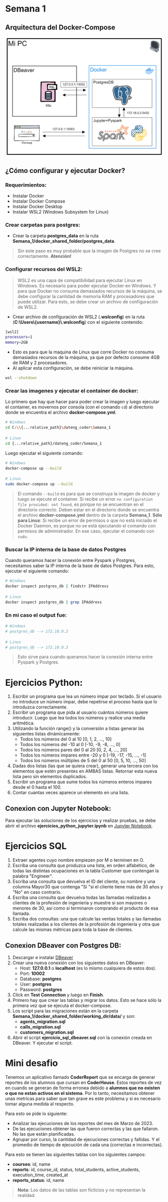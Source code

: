 # Semana 1

## Arquitectura del Docker-Compose

![Arquitectura](./images/arquitectura.png)

## ¿Cómo configurar y ejecutar Docker?

### **Requerimientos:**
* Instalar Docker
* Instalar Docker Compose
* Instalar Docker Desktop
* Instalar WSL2 (Windows Subsystem for Linux)


### **Crear carpetas para postgres:**
* Crear la carpeta **postgres_data** en la ruta **Semana_1/docker_shared_folder/postgres_data**.
> Sin este paso es muy probable que la imagen de Postgres no se cree correctamente. **Atención!**

### **Configurar recursos del WSL2:**
> WSL2 es una capa de compatibilidad para ejecutar Linux en Windows. Es necesario para poder ejecutar Docker en Windows. Y para que Docker no consuma demasiados recursos de la máquina, se debe configurar la cantidad de memoria RAM y procesadores que puede utilizar. Para esto, se debe crear un archivo de configuración de WSL2.
* Crear archivo de configuración de WSL2 (**.wslconfig**) en la ruta (**C:\Users\\{username}\\.wslconfig**) con el siguiente contenido:
```bash
[wsl2]
processors=1
memory=2GB
```
* Esto es para que la maquina de Linux que corre Docker no consuma demasiados recursos de la máquina, ya que por defecto consume 4GB de RAM y 2 procesadores.
* Al aplicar esta configuración, se debe reiniciar la máquina.
```bash
wsl --shutdown
```


<!-- ```bash
[wsl2]
processors=1
memory=2GB
swap=0
localhostForwarding=true
``` -->


### **Crear las imagenes y ejecutar el container de docker:**
Lo primero que hay que hacer para poder crear la imagen y luego ejecutar el container, es movernos por consola (con el comando `cd`) al directorio donde se encuentra el archivo **docker-compose.yml**.
```bash
# Windows
cd C:\\{...relative_path}\dateng_coder\Semana_1

# Linux
cd {...relative_path}/dateng_coder/Semana_1
```

Luego ejecutar el siguiente comando:

```bash
# Windows
docker-compose up --build

# Linux
sudo docker-compose up --build
```

> El comando `--build` es para que se construya la imagen de docker y luego se ejecute el container.
> Si recibe un error `no configuration file provided: not found`, es porque no se encuentran en el directorio correcto. Deben estar en el directorio donde se encuentra el archivo **docker-compose.yml** dentro de la carpeta **Semana_1**.
> **Sólo para Linux**: Si recibe un error de permisos o que no está iniciado el Docker Daemon, es porque no se está ejecutando el comando con permisos de administrador. En ese caso, ejecutar el comando con `sudo`.

### **Buscar la IP interna de la base de datos Postgres**
Cuando queramos hacer la conexión entre Pyspark y Postgres, necesitamos saber la IP interna de la base de datos Postgres. Para esto, ejecutar el siguiente comando:
```bash
# Windows
docker inspect postgres_db | findstr IPAddress

# Linux
docker inspect postgres_db | grep IPAddress
```

### En mi caso el output fue:
```bash
# Windows
# postgres_db --> 172.18.0.2

# Linux
# postgres_db --> 172.19.0.3
```
> Esto sirve para cuando queramos hacer la conexión interna entre Pyspark y Postgres.

<!-- Ingresar en la página de [PG Admin 4](http://127.0.0.1:10003/), con el user: **admin@admin.com** y contraseña: **admin**.
Luego click en **Agregar un Nuevo Servidor** -->

<!-- ### Por cualquier problema, para reiniciar el servicio de Docker y parar los containers:
```bash
sudo systemctl restart docker.socket docker.service
docker container ls
docker rm -f <container id>
``` -->


# Ejercicios Python:
1. Escribir un programa que lea un número impar por teclado. Si el usuario no introduce un número impar, debe repetirse el proceso hasta que lo introduzca correctamente.
2. Escribir un programa que pida al usuario cuántos números quiere introducir. Luego que lea todos los números y realice una media aritmética.
3. Utilizando la función range() y la conversión a listas generar las siguientes listas dinámicamente:
    - Todos los números del 0 al 10 [0, 1, 2, ..., 10]
    - Todos los números del -10 al 0 [-10, -9, -8, ..., 0]
    - Todos los números pares del 0 al 20 [0, 2, 4, ..., 20]
    - Todos los números impares entre -20 y 0 [-19, -17, -15, ..., -1]
    - Todos los números múltiples de 5 del 0 al 50 [0, 5, 10, ..., 50]
4. Dadas dos listas (las que se quiera crear), generar una tercera con los elementos que estén presentes en AMBAS listas. Retornar esta nueva lista pero sin elementos duplicados.
5. Escribir un programa que sume todos los números enteros impares desde el 0 hasta el 100.
6. Contar cuantas veces aparece un elemento en una lista.

## Conexion con Jupyter Notebook:

Para ejecutar las soluciones de los ejercicios y realizar pruebas, se debe abrir el archivo **ejercicios_python_jupyter.ipynb** en [Jupyter Notebook]( http://127.0.0.1:10003/lab?token=coder).



# Ejercicios SQL
1. Extraer agentes cuyo nombre empiezen por M o terminen en O.
2. Escriba una consulta que produzca una lista, en orden alfabético, de todas las distintas ocupaciones en la tabla Customer que contengan la palabra "Engineer".
3. Escriba una consulta que devuelva el ID del cliente, su nombre y una columna  Mayor30 que contenga "Sí "si el cliente tiene más de 30 años y "No" en caso contrario.
4. Escriba una consulta que devuelva todas las llamadas realizadas a clientes de la profesión de ingeniería y muestre si son mayores o menores de 30, así como si terminaron comprando el producto de esa llamada.
5. Escriba dos consultas: una que calcule las ventas totales y las llamadas totales realizadas a los clientes de la profesión de ingeniería y otra que calcule las mismas métricas para toda la base de clientes.

## Conexion DBeaver con Postgres DB:
1. Descargar e instalar [DBeaver](https://dbeaver.io/download/)
2. Crear una nueva conexión con los siguientes datos en DBeaver:
    - Host: **127.0.0.1** o **localhost** (es lo mismo cualquiera de estos dos).
    - Port: **10002**
    - Database: **postgres**
    - User: **postgres**
    - Password: **postgres**
3. Click en **Test Connection** y luego en **Finish**.
4. Primero hay que crear las tablas y migrar los datos. Esto se hace sólo la primera vez que se ejecuta el docker-compose.
5. Los script para las migraciones están en la carpeta **Semana_1/docker_shared_folder/working_dir/data/** y son:
    - **agents_migration.sql**
    - **calls_migration.sql**
    - **customers_migration.sql**
4. Abrir el script **ejercicio_sql_dbeaver.sql** con la conexión creada en DBeaver. Y ejecutar el script.

# Mini desafio

Tenemos un aplicativo llamado **CoderReport** que se encarga de generar reportes de los alumnos que cursan en **CoderHouse**. Estos reportes de vez en cuando se generan de forma erronea debido a **alumnos que no existen o que no estan activos en el sistema**. Por lo tanto, necesitamos obtener unas metricas para saber que tan grave es este problema y si es necesario tomar alguna medida al respecto.

Para esto se pide lo siguiente:
* Analizar las ejecuciones de los reportes del mes de Marzo de 2023.
* De las ejecuciones obtener las que fueron correctas y las que fallaron. No las que están planificadas.
* Agrupar por curso, la cantidad de ejecuciones correctas y fallidas. Y el promedio de tiempo de ejecución de cada una (correctas e incorrectas).

Para esto se tienen las siguientes tablas con los siguientes campos:
- **courses**: id, name
- **reports**: id, course_id, status, total_students, active_students, execution_time, created_at
- **reports_status**: id, name

> **Nota:** Los datos de las tablas son ficticios y no representan la realidad.